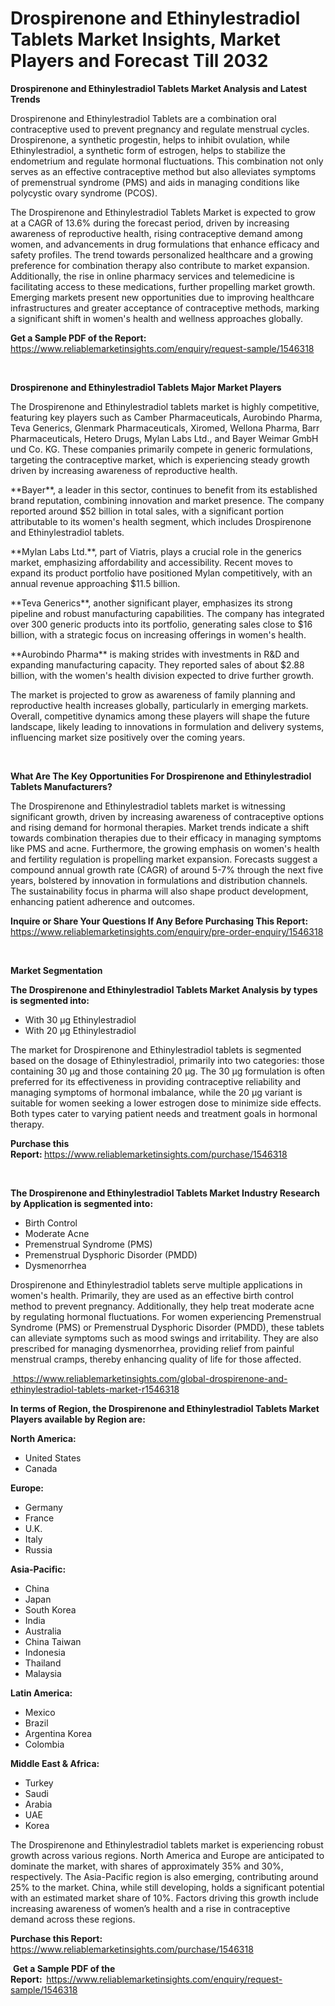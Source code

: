 <p><h1>Drospirenone and Ethinylestradiol Tablets Market Insights, Market Players and Forecast Till 2032</h1></p><p><strong>Drospirenone and Ethinylestradiol Tablets Market Analysis and Latest Trends</strong></p>
<p><p>Drospirenone and Ethinylestradiol Tablets are a combination oral contraceptive used to prevent pregnancy and regulate menstrual cycles. Drospirenone, a synthetic progestin, helps to inhibit ovulation, while Ethinylestradiol, a synthetic form of estrogen, helps to stabilize the endometrium and regulate hormonal fluctuations. This combination not only serves as an effective contraceptive method but also alleviates symptoms of premenstrual syndrome (PMS) and aids in managing conditions like polycystic ovary syndrome (PCOS).</p><p>The Drospirenone and Ethinylestradiol Tablets Market is expected to grow at a CAGR of 13.6% during the forecast period, driven by increasing awareness of reproductive health, rising contraceptive demand among women, and advancements in drug formulations that enhance efficacy and safety profiles. The trend towards personalized healthcare and a growing preference for combination therapy also contribute to market expansion. Additionally, the rise in online pharmacy services and telemedicine is facilitating access to these medications, further propelling market growth. Emerging markets present new opportunities due to improving healthcare infrastructures and greater acceptance of contraceptive methods, marking a significant shift in women's health and wellness approaches globally.</p></p>
<p><strong>Get a Sample PDF of the Report:&nbsp;</strong> <a href="https://www.reliablemarketinsights.com/enquiry/request-sample/1546318?utm_campaign=1938&utm_medium=2&utm_source=Github&utm_content=ia&utm_term=19042025&utm_id=drospirenone-and-ethinylestradiol-tablets">https://www.reliablemarketinsights.com/enquiry/request-sample/1546318</a></p>
<p>&nbsp;</p>
<p><strong>Drospirenone and Ethinylestradiol Tablets Major Market Players</strong></p>
<p><p>The Drospirenone and Ethinylestradiol tablets market is highly competitive, featuring key players such as Camber Pharmaceuticals, Aurobindo Pharma, Teva Generics, Glenmark Pharmaceuticals, Xiromed, Wellona Pharma, Barr Pharmaceuticals, Hetero Drugs, Mylan Labs Ltd., and Bayer Weimar GmbH und Co. KG. These companies primarily compete in generic formulations, targeting the contraceptive market, which is experiencing steady growth driven by increasing awareness of reproductive health.</p><p>**Bayer**, a leader in this sector, continues to benefit from its established brand reputation, combining innovation and market presence. The company reported around $52 billion in total sales, with a significant portion attributable to its women's health segment, which includes Drospirenone and Ethinylestradiol tablets.</p><p>**Mylan Labs Ltd.**, part of Viatris, plays a crucial role in the generics market, emphasizing affordability and accessibility. Recent moves to expand its product portfolio have positioned Mylan competitively, with an annual revenue approaching $11.5 billion.</p><p>**Teva Generics**, another significant player, emphasizes its strong pipeline and robust manufacturing capabilities. The company has integrated over 300 generic products into its portfolio, generating sales close to $16 billion, with a strategic focus on increasing offerings in women's health.</p><p>**Aurobindo Pharma** is making strides with investments in R&D and expanding manufacturing capacity. They reported sales of about $2.88 billion, with the women's health division expected to drive further growth.</p><p>The market is projected to grow as awareness of family planning and reproductive health increases globally, particularly in emerging markets. Overall, competitive dynamics among these players will shape the future landscape, likely leading to innovations in formulation and delivery systems, influencing market size positively over the coming years.</p></p>
<p>&nbsp;</p>
<p><strong>What Are The Key Opportunities For Drospirenone and Ethinylestradiol Tablets Manufacturers?</strong></p>
<p><p>The Drospirenone and Ethinylestradiol tablets market is witnessing significant growth, driven by increasing awareness of contraceptive options and rising demand for hormonal therapies. Market trends indicate a shift towards combination therapies due to their efficacy in managing symptoms like PMS and acne. Furthermore, the growing emphasis on women's health and fertility regulation is propelling market expansion. Forecasts suggest a compound annual growth rate (CAGR) of around 5-7% through the next five years, bolstered by innovation in formulations and distribution channels. The sustainability focus in pharma will also shape product development, enhancing patient adherence and outcomes.</p></p>
<p><strong>Inquire or Share Your Questions If Any Before Purchasing This Report:</strong> <a href="https://www.reliablemarketinsights.com/enquiry/pre-order-enquiry/1546318?utm_campaign=1938&utm_medium=2&utm_source=Github&utm_content=ia&utm_term=19042025&utm_id=drospirenone-and-ethinylestradiol-tablets">https://www.reliablemarketinsights.com/enquiry/pre-order-enquiry/1546318</a></p>
<p>&nbsp;</p>
<p><strong>Market Segmentation</strong></p>
<p><strong>The Drospirenone and Ethinylestradiol Tablets Market Analysis by types is segmented into:</strong></p>
<p><ul><li>With 30 μg Ethinylestradiol</li><li>With 20 μg Ethinylestradiol</li></ul></p>
<p><p>The market for Drospirenone and Ethinylestradiol tablets is segmented based on the dosage of Ethinylestradiol, primarily into two categories: those containing 30 μg and those containing 20 μg. The 30 μg formulation is often preferred for its effectiveness in providing contraceptive reliability and managing symptoms of hormonal imbalance, while the 20 μg variant is suitable for women seeking a lower estrogen dose to minimize side effects. Both types cater to varying patient needs and treatment goals in hormonal therapy.</p></p>
<p><strong>Purchase this Report:&nbsp;</strong><a href="https://www.reliablemarketinsights.com/purchase/1546318?utm_campaign=1938&utm_medium=2&utm_source=Github&utm_content=ia&utm_term=19042025&utm_id=drospirenone-and-ethinylestradiol-tablets">https://www.reliablemarketinsights.com/purchase/1546318</a></p>
<p>&nbsp;</p>
<p><strong>The Drospirenone and Ethinylestradiol Tablets Market Industry Research by Application is segmented into:</strong></p>
<p><ul><li>Birth Control</li><li>Moderate Acne</li><li>Premenstrual Syndrome (PMS)</li><li>Premenstrual Dysphoric Disorder (PMDD)</li><li>Dysmenorrhea</li></ul></p>
<p><p>Drospirenone and Ethinylestradiol tablets serve multiple applications in women's health. Primarily, they are used as an effective birth control method to prevent pregnancy. Additionally, they help treat moderate acne by regulating hormonal fluctuations. For women experiencing Premenstrual Syndrome (PMS) or Premenstrual Dysphoric Disorder (PMDD), these tablets can alleviate symptoms such as mood swings and irritability. They are also prescribed for managing dysmenorrhea, providing relief from painful menstrual cramps, thereby enhancing quality of life for those affected.</p></p>
<p><a href="https://www.reliablemarketinsights.com/global-drospirenone-and-ethinylestradiol-tablets-market-r1546318?utm_campaign=1938&utm_medium=2&utm_source=Github&utm_content=ia&utm_term=19042025&utm_id=drospirenone-and-ethinylestradiol-tablets">&nbsp;https://www.reliablemarketinsights.com/global-drospirenone-and-ethinylestradiol-tablets-market-r1546318</a></p>
<p><strong>In terms of Region, the Drospirenone and Ethinylestradiol Tablets Market Players available by Region are:</strong></p>
<p>
    <p> <strong> North America: </strong>
        <ul>
            <li>United States</li>
            <li>Canada</li>
        </ul>
        </p> 
    <p> <strong> Europe: </strong>
        <ul>
            <li>Germany</li>
            <li>France</li>
            <li>U.K.</li>
            <li>Italy</li>
            <li>Russia</li>
        </ul>
        </p> 
    <p> <strong> Asia-Pacific: </strong>
        <ul>
            <li>China</li>
            <li>Japan</li>
            <li>South Korea</li>
            <li>India</li>
            <li>Australia</li>
            <li>China Taiwan</li>
            <li>Indonesia</li>
            <li>Thailand</li>
            <li>Malaysia</li>
        </ul>
        </p> 
    <p> <strong> Latin America: </strong>
        <ul>
            <li>Mexico</li>
            <li>Brazil</li>
            <li>Argentina Korea</li>
            <li>Colombia</li>
        </ul>
        </p> 
    <p> <strong> Middle East & Africa: </strong>
        <ul>
            <li>Turkey</li>
            <li>Saudi</li>
            <li>Arabia</li>
            <li>UAE</li>
            <li>Korea</li>
        </ul>
    </p>
    </p>
<p><p>The Drospirenone and Ethinylestradiol tablets market is experiencing robust growth across various regions. North America and Europe are anticipated to dominate the market, with shares of approximately 35% and 30%, respectively. The Asia-Pacific region is also emerging, contributing around 25% to the market. China, while still developing, holds a significant potential with an estimated market share of 10%. Factors driving this growth include increasing awareness of women’s health and a rise in contraceptive demand across these regions.</p></p>
<p><strong>Purchase this Report: </strong><a href="https://www.reliablemarketinsights.com/purchase/1546318?utm_campaign=1938&utm_medium=2&utm_source=Github&utm_content=ia&utm_term=19042025&utm_id=drospirenone-and-ethinylestradiol-tablets">https://www.reliablemarketinsights.com/purchase/1546318</a></p>
<p>&nbsp;<strong>Get a Sample PDF of the Report:&nbsp;&nbsp;</strong><a href="https://www.reliablemarketinsights.com/enquiry/request-sample/1546318?utm_campaign=1938&utm_medium=2&utm_source=Github&utm_content=ia&utm_term=19042025&utm_id=drospirenone-and-ethinylestradiol-tablets">https://www.reliablemarketinsights.com/enquiry/request-sample/1546318</a></p>
<p><strong></strong></p>
<p><p></p><p></p><p></p></p>